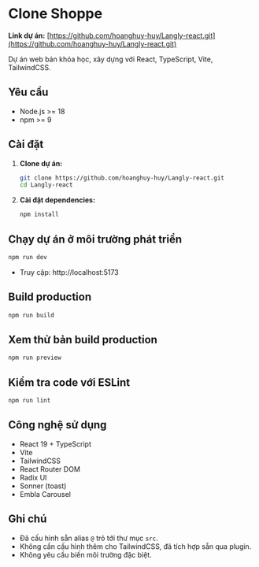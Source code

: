 # Clone Shoppe

**Link dự án:** [https://github.com/hoanghuy-huy/Langly-react.git](https://github.com/hoanghuy-huy/Langly-react.git)

Dự án web bán khóa học, xây dựng với React, TypeScript, Vite, TailwindCSS.

## Yêu cầu

- Node.js >= 18
- npm >= 9

## Cài đặt

1. **Clone dự án:**
   ```bash
   git clone https://github.com/hoanghuy-huy/Langly-react.git
   cd Langly-react
   ```

2. **Cài đặt dependencies:**
   ```bash
   npm install
   ```

## Chạy dự án ở môi trường phát triển

```bash
npm run dev
```
- Truy cập: http://localhost:5173

## Build production

```bash
npm run build
```

## Xem thử bản build production

```bash
npm run preview
```

## Kiểm tra code với ESLint

```bash
npm run lint
```

## Công nghệ sử dụng

- React 19 + TypeScript
- Vite
- TailwindCSS
- React Router DOM
- Radix UI
- Sonner (toast)
- Embla Carousel

## Ghi chú

- Đã cấu hình sẵn alias `@` trỏ tới thư mục `src`.
- Không cần cấu hình thêm cho TailwindCSS, đã tích hợp sẵn qua plugin.
- Không yêu cầu biến môi trường đặc biệt.
